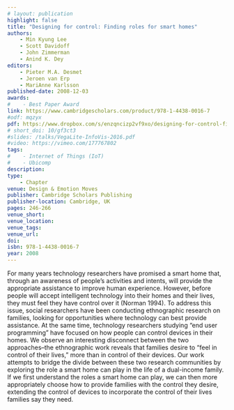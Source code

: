 ```yaml
---
# layout: publication
highlight: false
title: "Designing for control: Finding roles for smart homes"
authors:
    - Min Kyung Lee
    - Scott Davidoff
    - John Zimmerman
    - Anind K. Dey
editors:
    - Pieter M.A. Desmet
    - Jeroen van Erp
    - MariAnne Karlsson
published-date: 2008-12-03
awards:
#    - Best Paper Award
link: https://www.cambridgescholars.com/product/978-1-4438-0016-7
#odf: mqzyx
pdf: https://www.dropbox.com/s/enzqncizp2vf9xo/designing-for-control-finding-roles-for-smart-homes.pdf?dl=0
# short_doi: 10/gf3ct3
#slides: /talks/VegaLite-InfoVis-2016.pdf
#video: https://vimeo.com/177767802
tags:
#    - Internet of Things (IoT)
#    - Ubicomp
description: 
type:
    - Chapter
venue: Design & Emotion Moves
publisher: Cambridge Scholars Publishing
publisher-location: Cambridge, UK
pages: 246-266
venue_short: 
venue_location:
venue_tags:
venue_url: 
doi: 
isbn: 978-1-4438-0016-7
year: 2008
---
```

For many years technology researchers have promised a smart home that, through an awareness of people’s activities and intents, will provide the appropriate assistance to improve human experience. However, before people will accept intelligent technology into their homes and their lives, they must feel they have control over it (Norman 1994). To address this issue, social researchers have been conducting ethnographic research on families, looking for opportunities where technology can best provide assistance. At the same time, technology researchers studying “end user programming” have focused on how people can control devices in their homes. We observe an interesting disconnect between the two approaches–the ethnographic work reveals that families desire to “feel in control of their lives,” more than in control of their devices. Our work attempts to bridge the divide between these two research communities by exploring the role a smart home can play in the life of a dual-income family. If we first understand the roles a smart home can play, we can then more appropriately choose how to provide families with the control they desire, extending the control of devices to incorporate the control of their lives families say they need.